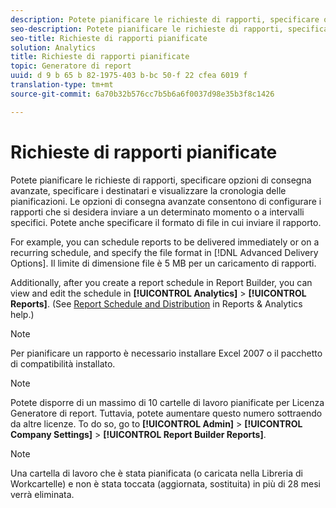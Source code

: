 ```yaml
---
description: Potete pianificare le richieste di rapporti, specificare opzioni di consegna avanzate, specificare i destinatari e visualizzare la cronologia delle pianificazioni. Le opzioni di consegna avanzate consentono di configurare i rapporti che si desidera inviare a un determinato momento o a intervalli specifici. Potete anche specificare il formato di file in cui inviare il rapporto.
seo-description: Potete pianificare le richieste di rapporti, specificare opzioni di consegna avanzate, specificare i destinatari e visualizzare la cronologia delle pianificazioni. Le opzioni di consegna avanzate consentono di configurare i rapporti che si desidera inviare a un determinato momento o a intervalli specifici. Potete anche specificare il formato di file in cui inviare il rapporto.
seo-title: Richieste di rapporti pianificate
solution: Analytics
title: Richieste di rapporti pianificate
topic: Generatore di report
uuid: d 9 b 65 b 82-1975-403 b-bc 50-f 22 cfea 6019 f
translation-type: tm+mt
source-git-commit: 6a70b32b576cc7b5b6a6f0037d98e35b3f8c1426

---
```



# Richieste di rapporti pianificate

Potete pianificare le richieste di rapporti, specificare opzioni di consegna avanzate, specificare i destinatari e visualizzare la cronologia delle pianificazioni. Le opzioni di consegna avanzate consentono di configurare i rapporti che si desidera inviare a un determinato momento o a intervalli specifici. Potete anche specificare il formato di file in cui inviare il rapporto.

For example, you can schedule reports to be delivered immediately or on a recurring schedule, and specify the file format in [!DNL Advanced Delivery Options]. Il limite di dimensione file è 5 MB per un caricamento di rapporti.

Additionally, after you create a report schedule in Report Builder, you can view and edit the schedule in **[!UICONTROL Analytics]** &gt; **[!UICONTROL Reports]**. (See [Report Schedule and Distribution](/help/analyze/reports-analytics/scheduling.md) in Reports &amp; Analytics help.)

>[!NOTE]
>
>Per pianificare un rapporto è necessario installare Excel 2007 o il pacchetto di compatibilità installato.

>[!NOTE]
>
>Potete disporre di un massimo di 10 cartelle di lavoro pianificate per Licenza Generatore di report. Tuttavia, potete aumentare questo numero sottraendo da altre licenze. To do so, go to **[!UICONTROL Admin]** &gt; **[!UICONTROL Company Settings]** &gt; **[!UICONTROL Report Builder Reports]**.

>[!NOTE]
>
>Una cartella di lavoro che è stata pianificata (o caricata nella Libreria di Workcartelle) e non è stata toccata (aggiornata, sostituita) in più di 28 mesi verrà eliminata.

